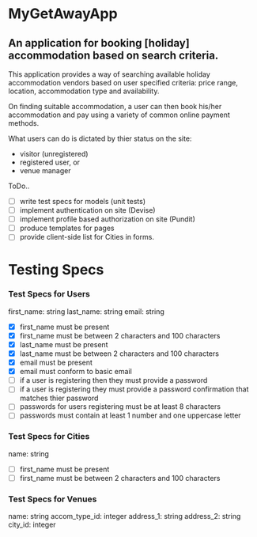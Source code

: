 # MyGetAwayApp

## An application for booking [holiday] accommodation based on search criteria.

This application provides a way of searching available holiday accommodation vendors
based on user specified criteria: price range, location, accommodation type and availability.

On finding suitable accommodation, a user can then book his/her accommodation and pay using
a variety of common online payment methods.

What users can do is dictated by thier status on the site:
- visitor (unregistered)
- registered user, or
- venue manager

ToDo..

- [ ] write test specs for models (unit tests)
- [ ] implement authentication on site (Devise)
- [ ] implement profile based authorization on site (Pundit)
- [ ] produce templates for pages
- [ ] provide client-side list for Cities in forms.  

# Testing Specs

### Test Specs for Users
first_name: string
last_name: string
email: string

- [x] first_name must be present
- [x] first_name must be between 2 characters and 100 characters
- [x] last_name must be present
- [x] last_name must be between 2 characters and 100 characters
- [x] email must be present
- [x] email must conform to basic email
- [ ] if a user is registering then they must provide a password
- [ ] if a user is registering they must provide a password confirmation that matches thier password
- [ ] passwords for users registering must be at least 8 characters
- [ ] passwords must contain at least 1 number and one uppercase letter

### Test Specs for Cities
name: string
- [ ] first_name must be present
- [ ] first_name must be between 2 characters and 100 characters

### Test Specs for Venues
name: string
accom_type_id: integer
address_1: string
address_2: string
city_id: integer
